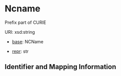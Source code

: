 # Ncname

Prefix part of CURIE

URI: xsd:string

* [base](https://w3id.org/linkml/base): NCName


* [repr](https://w3id.org/linkml/repr): str




## Identifier and Mapping Information





